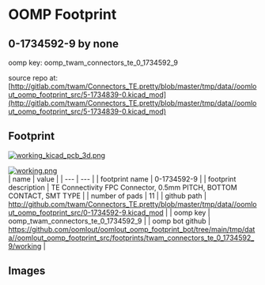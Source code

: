 # OOMP Footprint  
## 0-1734592-9  by none  
  
oomp key: oomp_twam_connectors_te_0_1734592_9  
  
source repo at: [http://gitlab.com/twam/Connectors_TE.pretty/blob/master/tmp/data//oomlout_oomp_footprint_src/5-1734839-0.kicad_mod](http://gitlab.com/twam/Connectors_TE.pretty/blob/master/tmp/data//oomlout_oomp_footprint_src/5-1734839-0.kicad_mod)  
## Footprint  
  
[![working_kicad_pcb_3d.png](working_kicad_pcb_3d_600.png)](working_kicad_pcb_3d.png)  
  
[![working.png](working_600.png)](working.png)  
| name | value | 
| --- | --- | 
| footprint name | 0-1734592-9 | 
| footprint description | TE Connectivity FPC Connector, 0.5mm PITCH, BOTTOM CONTACT, SMT TYPE | 
| number of pads | 11 | 
| github path | http://github.com/twam/Connectors_TE.pretty/blob/master/tmp/data//oomlout_oomp_footprint_src/0-1734592-9.kicad_mod | 
| oomp key | oomp_twam_connectors_te_0_1734592_9 | 
| oomp bot github | https://github.com/oomlout/oomlout_oomp_footprint_bot/tree/main/tmp/data//oomlout_oomp_footprint_src/footprints/twam_connectors_te_0_1734592_9/working | 
## Images  
